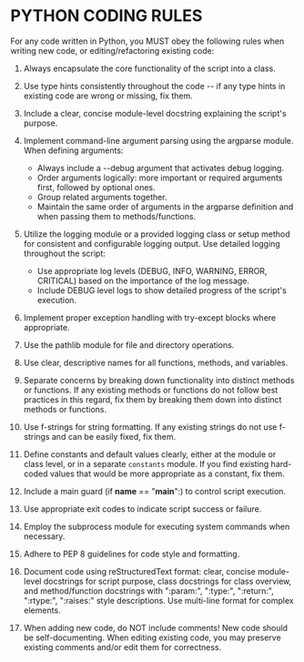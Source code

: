 # PYTHON CODING RULES

For any code written in Python, you MUST obey the following rules when writing new code, or editing/refactoring existing code:

1. Always encapsulate the core functionality of the script into a class.

2. Use type hints consistently throughout the code -- if any type hints in existing code are wrong or missing, fix them.

3. Include a clear, concise module-level docstring explaining the script's purpose.

4. Implement command-line argument parsing using the argparse module. When defining arguments:
   * Always include a --debug argument that activates debug logging.
   * Order arguments logically: more important or required arguments first, followed by optional ones.
   * Group related arguments together.
   * Maintain the same order of arguments in the argparse definition and when passing them to methods/functions.

5. Utilize the logging module or a provided logging class or setup method for consistent and configurable logging output. Use detailed logging throughout the script:
   * Use appropriate log levels (DEBUG, INFO, WARNING, ERROR, CRITICAL) based on the importance of the log message.
   * Include DEBUG level logs to show detailed progress of the script's execution.

6. Implement proper exception handling with try-except blocks where appropriate.

7. Use the pathlib module for file and directory operations.

8. Use clear, descriptive names for all functions, methods, and variables.

9. Separate concerns by breaking down functionality into distinct methods or functions. If any existing methods or functions do not follow best practices in this regard, fix them by breaking them down into distinct methods or functions.

10. Use f-strings for string formatting. If any existing strings do not use f-strings and can be easily fixed, fix them.

11. Define constants and default values clearly, either at the module or class level, or in a separate `constants` module. If you find existing hard-coded values that would be more appropriate as a constant, fix them.

12. Include a main guard (if __name__ == "__main__":) to control script execution.

13. Use appropriate exit codes to indicate script success or failure.

14. Employ the subprocess module for executing system commands when necessary.

15. Adhere to PEP 8 guidelines for code style and formatting.

16. Document code using reStructuredText format: clear, concise module-level docstrings for script purpose, class docstrings for class overview, and method/function docstrings with ":param:", ":type:", ":return:", ":rtype:", ":raises:" style descriptions. Use multi-line format for complex elements.

17. When adding new code, do NOT include comments! New code should be self-documenting. When editing existing code, you may preserve existing comments and/or edit them for correctness.
